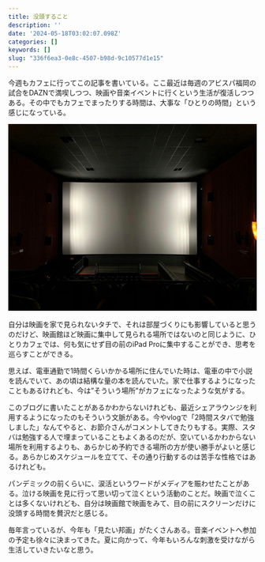 ```yaml
---
title: 没頭すること
description: ''
date: '2024-05-18T03:02:07.098Z'
categories: []
keywords: []
slug: "336f6ea3-0e8c-4507-b98d-9c10577d1e15"
---
```

今週もカフェに行ってこの記事を書いている。ここ最近は毎週のアビスパ福岡の試合をDAZNで満喫しつつ、映画や音楽イベントに行くという生活が復活しつつある。その中でもカフェでまったりする時間は、大事な「ひとりの時間」という感じになっている。

![](0__uruG9kdDyT91Sn__o.jpg)

自分は映画を家で見られないタチで、それは部屋づくりにも影響していると思うのだけど、映画館ほど映画に集中して見られる場所ではないのと同じように、ひとりカフェでは、何も気にせず目の前のiPad Proに集中することができ、思考を巡らすことができる。

思えば、電車通勤で1時間くらいかかる場所に住んでいた時は、電車の中で小説を読んでいて、あの頃は結構な量の本を読んでいた。家で仕事するようになったこともあるけれども、今は”そういう場所”がカフェになったような気がする。

このブログに書いたことがあるかわからないけれども、最近シェアラウンジを利用するようになったのもそういう文脈がある。今やvlogで「2時間スタバで勉強しました」なんてやると、お節介さんがコメントしてきたりもする。実際、スタバは勉強する人で埋まっていることもよくあるのだが、空いているかわからない場所を利用するよりも、あらかじめ予約できる場所の方が使い勝手がよいと感じる。あらかじめスケジュールを立てて、その通り行動するのは苦手な性格ではあるけれども。

パンデミックの前くらいに、涙活というワードがメディアを賑わせたことがある。泣ける映画を見に行って思い切って泣くという活動のことだ。映画で泣くことは多くないけれども、自分は映画館で映画をみて、目の前にスクリーンだけに没頭する時間を贅沢だと感じる。

毎年言っているが、今年も「見たい邦画」がたくさんある。音楽イベントへ参加の予定も徐々に決まってきた。夏に向かって、今年もいろんな刺激を受けながら生活していきたいなと思う。